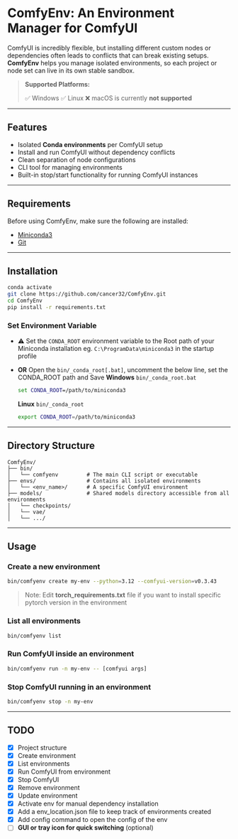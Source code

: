 # ComfyEnv: An Environment Manager for ComfyUI

ComfyUI is incredibly flexible, but installing different custom nodes or dependencies often leads to conflicts that can break existing setups. **ComfyEnv** helps you manage isolated environments, so each project or node set can live in its own stable sandbox.

> **Supported Platforms:**
>
> ✅ Windows
> ✅ Linux
> ❌ macOS is currently **not supported**

---

## Features

- Isolated **Conda environments** per ComfyUI setup
- Install and run ComfyUI without dependency conflicts
- Clean separation of node configurations
- CLI tool for managing environments
- Built-in stop/start functionality for running ComfyUI instances

---

## Requirements

Before using ComfyEnv, make sure the following are installed:

- [Miniconda3](https://www.anaconda.com/download/success)
- [Git](https://git-scm.com/)

---

## Installation

```bash
conda activate
git clone https://github.com/cancer32/ComfyEnv.git
cd ComfyEnv
pip install -r requirements.txt
```

### Set Environment Variable

- ⚠️ Set the `CONDA_ROOT` environment variable to the Root path of your Miniconda installation eg. `C:\ProgramData\miniconda3` in the startup profile
- **OR** Open the `bin/_conda_root[.bat]`, uncomment the below line, set the CONDA_ROOT path and Save
  **Windows** `bin/_conda_root.bat`

  ```bat
  set CONDA_ROOT=/path/to/miniconda3
  ```

  **Linux** `bin/_conda_root`

  ```bash
  export CONDA_ROOT=/path/to/miniconda3
  ```

---

## Directory Structure

```
ComfyEnv/
├── bin/
│   └── comfyenv         # The main CLI script or executable
├── envs/                # Contains all isolated environments
│   └── <env_name>/      # A specific ComfyUI environment
├── models/              # Shared models directory accessible from all environments
│   └── checkpoints/
│   └── vae/
│   └── .../
```

---

## Usage

### Create a new environment

```bash
bin/comfyenv create my-env --python=3.12 --comfyui-version=v0.3.43
```

> Note: Edit **torch_requirements.txt** file if you want to install specific pytorch version in the environment

### List all environments

```bash
bin/comfyenv list
```

### Run ComfyUI inside an environment

```bash
bin/comfyenv run -n my-env -- [comfyui args]
```

### Stop ComfyUI running in an environment

```bash
bin/comfyenv stop -n my-env
```

---

## TODO

- [x] Project structure
- [x] Create environment
- [x] List environments
- [x] Run ComfyUI from environment
- [x] Stop ComfyUI
- [x] Remove environment
- [x] Update environment
- [x] Activate env for manual dependency installation
- [x] Add a env_location.json file to keep track of environments created
- [x] Add config command to open the config of the env
- [ ] **GUI or tray icon for quick switching** (optional)
